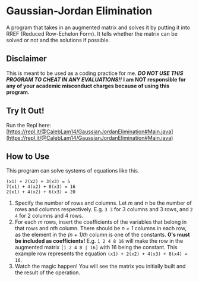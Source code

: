 # Gaussian-Jordan Elimination
A program that takes in an augmented matrix and solves it by putting it into RREF (Reduced Row-Echelon Form).
It tells whether the matrix can be solved or not and the solutions if possible.

## Disclaimer
This is meant to be used as a coding practice for me. ***DO NOT USE THIS PROGRAM TO CHEAT IN ANY EVALUATIONS!!***
**I am NOT responsible for any of your academic misconduct charges because of using this program.**

## Try It Out!
Run the Repl here: [https://repl.it/@CalebLam14/GaussianJordanElimination#Main.java](https://repl.it/@CalebLam14/GaussianJordanElimination#Main.java)

## How to Use
This program can solve systems of equations like this.
```
(x1) + 2(x2) + 3(x3) = 5
7(x1) + 4(x2) + 8(x3) = 16
2(x1) + 4(x2) + 6(x3) = 20
```
1. Specify the number of rows and columns. Let *m* and *n* be the number of rows and columns respectively.
E.g. `3 3` for 3 columns and 3 rows, and `2 4` for 2 columns and 4 rows.
2. For each *m* rows, insert the coefficients of the variables that belong in that rows and *nth* column. There should be *n + 1* columns in each row, as the element in the *(n + 1)th* column is one of the constants. **0's must be included as coefficients!**
E.g. `1 2 4 8 16` will make the row in the augmented matrix `[1 2 4 8 | 16]` with 16 being the constant. This example row represents the equation `(x1) + 2(x2) + 4(x3) + 8(x4) = 16`. 
3. Watch the magic happen! You will see the matrix you initially built and the result of the operation.